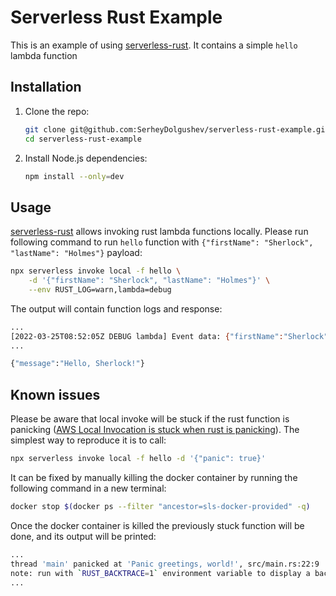 # Serverless Rust Example

This is an example of using [serverless-rust](https://www.serverless.com/plugins/serverless-rust). It contains a simple `hello` lambda function 

## Installation

1. Clone the repo:
    ```bash
    git clone git@github.com:SerheyDolgushev/serverless-rust-example.git
    cd serverless-rust-example
    ```
2. Install Node.js dependencies:
    ```bash
    npm install --only=dev
    ```

## Usage

[serverless-rust](https://www.serverless.com/plugins/serverless-rust)  allows invoking rust lambda functions locally. Please run following command to run `hello` function with `{"firstName": "Sherlock", "lastName": "Holmes"}` payload:

```bash
npx serverless invoke local -f hello \
    -d '{"firstName": "Sherlock", "lastName": "Holmes"}' \
    --env RUST_LOG=warn,lambda=debug
```

The output will contain function logs and response:
```bash
...
[2022-03-25T08:52:05Z DEBUG lambda] Event data: {"firstName":"Sherlock","lastName":"Holmes"}
...

{"message":"Hello, Sherlock!"}

```

## Known issues

Please be aware that local invoke will be stuck if the rust function is panicking ([AWS Local Invocation is stuck when rust is panicking](https://github.com/serverless/serverless/issues/10911)). The simplest way to reproduce it is to call:

```bash
npx serverless invoke local -f hello -d '{"panic": true}'
```

It can be fixed by manually killing the docker container by running the following command in a new terminal:

```bash
docker stop $(docker ps --filter "ancestor=sls-docker-provided" -q)
```

Once the docker container is killed the previously stuck function will be done, and its output will be printed:

```bash
...
thread 'main' panicked at 'Panic greetings, world!', src/main.rs:22:9
note: run with `RUST_BACKTRACE=1` environment variable to display a backtrace
...
```